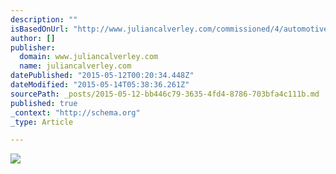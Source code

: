 ```yaml
---
description: ""
isBasedOnUrl: "http://www.juliancalverley.com/commissioned/4/automotive/15/"
author: []
publisher:
  domain: www.juliancalverley.com
  name: juliancalverley.com
datePublished: "2015-05-12T00:20:34.448Z"
dateModified: "2015-05-14T05:38:36.261Z"
sourcePath: _posts/2015-05-12-bb446c79-3635-4fd4-8786-703bfa4c111b.md
published: true
_context: "http://schema.org"
_type: Article

---
```

![](http://www.juliancalverley.com/i/lge/jc_www_667_501770146.jpg)